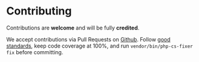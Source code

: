 # Contributing

Contributions are **welcome** and will be fully **credited**.

We accept contributions via Pull Requests on [Github](https://github.com/omines/oauth2-harvest). Follow
[good standards](http://www.phptherightway.com/), keep code coverage at 100%, and run `vendor/bin/php-cs-fixer fix`
before committing.
